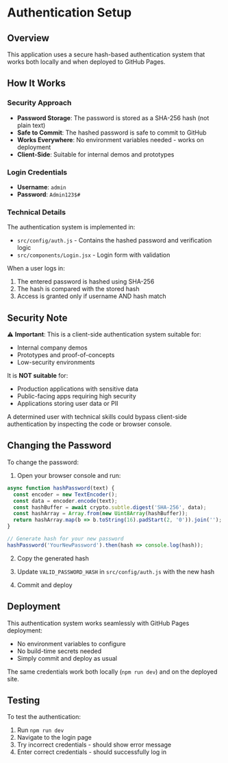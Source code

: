 # Authentication Setup

## Overview
This application uses a secure hash-based authentication system that works both locally and when deployed to GitHub Pages.

## How It Works

### Security Approach
- **Password Storage**: The password is stored as a SHA-256 hash (not plain text)
- **Safe to Commit**: The hashed password is safe to commit to GitHub
- **Works Everywhere**: No environment variables needed - works on deployment
- **Client-Side**: Suitable for internal demos and prototypes

### Login Credentials
- **Username**: `admin`
- **Password**: `Admin123$#`

### Technical Details
The authentication system is implemented in:
- `src/config/auth.js` - Contains the hashed password and verification logic
- `src/components/Login.jsx` - Login form with validation

When a user logs in:
1. The entered password is hashed using SHA-256
2. The hash is compared with the stored hash
3. Access is granted only if username AND hash match

## Security Note

⚠️ **Important**: This is a client-side authentication system suitable for:
- Internal company demos
- Prototypes and proof-of-concepts
- Low-security environments

It is **NOT suitable** for:
- Production applications with sensitive data
- Public-facing apps requiring high security
- Applications storing user data or PII

A determined user with technical skills could bypass client-side authentication by inspecting the code or browser console.

## Changing the Password

To change the password:

1. Open your browser console and run:
```javascript
async function hashPassword(text) {
  const encoder = new TextEncoder();
  const data = encoder.encode(text);
  const hashBuffer = await crypto.subtle.digest('SHA-256', data);
  const hashArray = Array.from(new Uint8Array(hashBuffer));
  return hashArray.map(b => b.toString(16).padStart(2, '0')).join('');
}

// Generate hash for your new password
hashPassword('YourNewPassword').then(hash => console.log(hash));
```

2. Copy the generated hash

3. Update `VALID_PASSWORD_HASH` in `src/config/auth.js` with the new hash

4. Commit and deploy

## Deployment

This authentication system works seamlessly with GitHub Pages deployment:
- No environment variables to configure
- No build-time secrets needed
- Simply commit and deploy as usual

The same credentials work both locally (`npm run dev`) and on the deployed site.

## Testing

To test the authentication:
1. Run `npm run dev`
2. Navigate to the login page
3. Try incorrect credentials - should show error message
4. Enter correct credentials - should successfully log in
